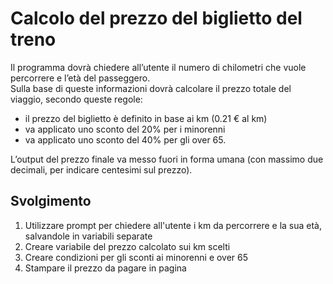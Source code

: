 Calcolo del prezzo del biglietto del treno
===
Il programma dovrà chiedere all’utente il numero di chilometri che vuole percorrere e l’età del passeggero.    
Sulla base di queste informazioni dovrà calcolare il prezzo totale del viaggio, secondo queste regole:  
- il prezzo del biglietto è definito in base ai km (0.21 € al km)  
- va applicato uno sconto del 20% per i minorenni  
- va applicato uno sconto del 40% per gli over 65.

L’output del prezzo finale va messo fuori in forma umana (con massimo due decimali, per indicare centesimi sul prezzo).

## Svolgimento  
1. Utilizzare prompt per chiedere all'utente i km da percorrere e la sua età, salvandole in variabili separate
2. Creare variabile del prezzo calcolato sui km scelti
3. Creare condizioni per gli sconti ai minorenni e over 65
4. Stampare il prezzo da pagare in pagina
